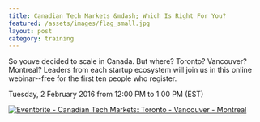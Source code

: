```yaml
---
title: Canadian Tech Markets &mdash; Which Is Right For You?
featured: /assets/images/flag_small.jpg
layout: post
category: training
---
```


<p>
So youve decided to scale in Canada. But where? Toronto? Vancouver? Montreal? Leaders from each startup ecosystem will join us in this online webinar--free for the first ten people who register.
</p>
<!--more-->
<p>
Tuesday, 2 February 2016 from 12:00 PM to 1:00 PM (EST) 
</p>
<p>
<a href="https://www.eventbrite.ca/e/canadian-tech-markets-toronto-vancouver-montreal-tickets-20696977216?ref=ebtnebregn" target="_blank"><img src="https://www.eventbrite.ca/custombutton?eid=20696977216" alt="Eventbrite - Canadian Tech Markets: Toronto - Vancouver - Montreal" /></a>
</p>
